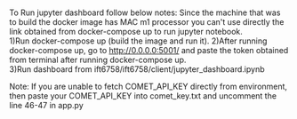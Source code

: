 ####

To Run jupyter dashboard follow below notes:
Since the machine that was to build the docker image has MAC m1 processor you can't use directly the link obtained from docker-compose up to run jupyter notebook.  
1)Run docker-compose up (build the image and run it).
2)After running docker-compose up, go to http://0.0.0.0:5001/ and paste the token obtained from terminal after running docker-compose up.  
3)Run dashboard from ift6758/ift6758/client/jupyter_dashboard.ipynb

Note: If you are unable to fetch COMET_API_KEY directly from environment, then paste your COMET_API_KEY into comet_key.txt and uncomment the line 46-47 in app.py
